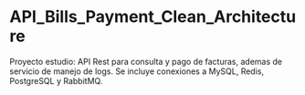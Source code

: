 # API_Bills_Payment_Clean_Architecture
Proyecto estudio: API Rest para consulta y pago de facturas, ademas de servicio de manejo de logs. Se incluye conexiones a MySQL, Redis, PostgreSQL y RabbitMQ.
